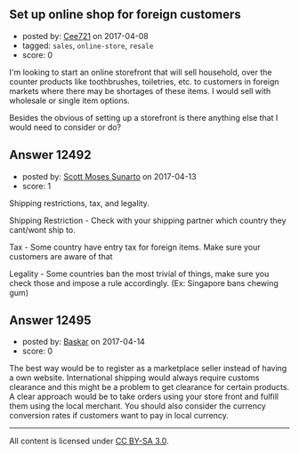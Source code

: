 ## Set up online shop for foreign customers

- posted by: [Cee721](https://stackexchange.com/users/10323388/cee721) on 2017-04-08
- tagged: `sales`, `online-store`, `resale`
- score: 0

I'm looking to start an online storefront that will sell household, over the counter products like toothbrushes, toiletries, etc. to customers in foreign markets where there may be shortages of these items.
I would sell with wholesale or single item options.

Besides the obvious of setting up a storefront is there anything else that I would need to consider or do?


## Answer 12492

- posted by: [Scott Moses Sunarto](https://stackexchange.com/users/5589688/scott-moses-sunarto) on 2017-04-13
- score: 1

Shipping restrictions, tax, and legality.

Shipping Restriction - Check with your shipping partner which country they cant/wont ship to.

Tax - Some country have entry tax for foreign items. Make sure your customers are aware of that

Legality - Some countries ban the most trivial of things, make sure you check those and impose a rule accordingly. (Ex: Singapore bans chewing gum)


## Answer 12495

- posted by: [Baskar](https://stackexchange.com/users/7251658/baskar) on 2017-04-14
- score: 0

The best way would be to register as a marketplace seller instead of having a own website. International shipping would always require customs clearance and this might be a problem to get clearance for certain products. 
A clear approach would be to take orders using your store front and fulfill them using the local merchant. 
You should also consider the currency conversion rates if customers want to pay in local currency.



---

All content is licensed under [CC BY-SA 3.0](https://creativecommons.org/licenses/by-sa/3.0/).

